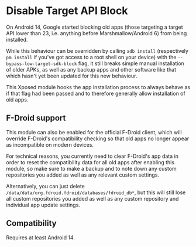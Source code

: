 # Disable Target API Block
On Android 14, Google started blocking old apps (those targeting a target API lower than 23, i.e.
anything before Marshmallow/Android 6) from being installed.

While this behaviour can be overridden by calling `adb install` (respectively `pm install` if
you've got access to a root shell on your device) with the `--bypass-low-target-sdk-block` flag, it
still breaks simple manual installation of older APKs, as well as any backup apps and other software
like that which hasn't yet been updated for this new behaviour.

This Xposed module hooks the app installation process to always behave as if that flag had been
passed and to therefore generally allow installation of old apps.

## F-Droid support
This module can also be enabled for the official F-Droid client, which will override F-Droid's
compatibility checking so that old apps no longer appear as incompatible on modern devices.

For technical reasons, you currently need to clear F-Droid's app data in order to reset the
compatibility data for all old apps after enabling this module, so make sure to make a backup and to
note down any custom repositories you added as well as any relevant custom settings.

Alternatively, you can just
delete `/data/data/org.fdroid.fdroid/databases/fdroid_db*`, but this will still lose all custom
repositories you added as well as any custom repository and individual app update settings.

## Compatibility
Requires at least Android 14.

